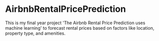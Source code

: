 # AirbnbRentalPricePrediction
This is my final year project 'The Airbnb Rental Price Prediction uses machine learning' to forecast rental prices based on factors like location, property type, and amenities.
